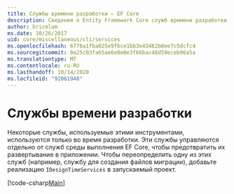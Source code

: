 ```yaml
---
title: Службы времени разработки — EF Core
description: Сведения о Entity Framework Core служб времени разработки
author: bricelam
ms.date: 10/26/2017
uid: core/miscellaneous/cli/services
ms.openlocfilehash: 6778a1fba025e9fbce1bb3e43462b0ee7c5dcfc4
ms.sourcegitcommit: 0a25c03fa65ae6e0e0e3f66bac48d59eceb96a5a
ms.translationtype: MT
ms.contentlocale: ru-RU
ms.lasthandoff: 10/14/2020
ms.locfileid: "92061948"
---
```

# <a name="design-time-services"></a>Службы времени разработки

Некоторые службы, используемые этими инструментами, используются только во время разработки. Эти службы управляются отдельно от служб среды выполнения EF Core, чтобы предотвратить их развертывание в приложении. Чтобы переопределить одну из этих служб (например, службу для создания файлов миграции), добавьте реализацию `IDesignTimeServices` в запускаемый проект.

[!code-csharp[Main](../../../../samples/core/Miscellaneous/CommandLine/DesignTimeServices.cs)]
